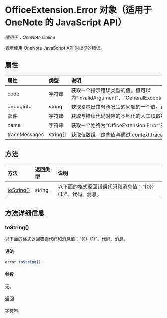 # <a name="officeextension.error-object-(javascript-api-for-onenote)"></a>OfficeExtension.Error 对象（适用于 OneNote 的 JavaScript API）

_适用于：OneNote Online_


表示使用 OneNote JavaScript API 时出现的错误。

## <a name="properties"></a>属性
| 属性     | 类型   |说明
|:---------------|:--------|:----------|
|code|字符串|获取一个指示错误类型的值。值可以为“InvalidArgument”、“GeneralException”、“ItemNotFound”或“UnsupportedOperationForObjectType”。 |
|debugInfo|string|获取指示出错时所发生的问题的一个值。此值仅在开发/调试过程中使用。  |
|邮件 |字符串| 获取与错误代码对应的本地化的人工读取字符串。|
|name |字符串| 获取一个始终为“OfficeExtension.Error”的值。 |
|traceMessages |string[]| 获取值数组，这些值与通过 context.trace(); 设置的检测消息对应 |

## <a name="methods"></a>方法

| 方法           | 返回类型    |说明|
|:---------------|:--------|:----------|
|[toString()](#tostring)|string|以下面的格式返回错误代码和消息值：“{0}: {1}”、代码、消息。|

## <a name="method-details"></a>方法详细信息

### <a name="tostring()"></a>toString()
以下面的格式返回错误代码和消息值：“{0}: {1}”、代码、消息。

#### <a name="syntax"></a>语法
```js
error.toString()
```

#### <a name="parameters"></a>参数
无。

#### <a name="returns"></a>返回
字符串
